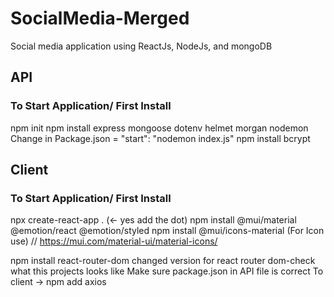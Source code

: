 # SocialMedia-Merged

Social media application using ReactJs, NodeJs, and mongoDB

## API
### To Start Application/ First Install
npm init
npm install express mongoose dotenv helmet morgan nodemon
Change in Package.json =  "start": "nodemon index.js"
npm install bcrypt


## Client
### To Start Application/ First Install
npx create-react-app . (<- yes add the dot) 
npm install @mui/material @emotion/react @emotion/styled
npm install @mui/icons-material (For Icon use) // https://mui.com/material-ui/material-icons/


npm install react-router-dom
changed version for react router dom-check what this projects looks like
Make sure package.json in API file is correct
To client -> npm add axios